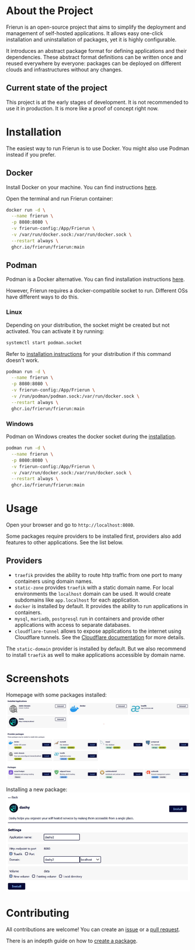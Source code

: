 ﻿# About the Project

Frierun is an open-source project that aims to simplify the deployment and management of self-hosted applications.
It allows easy one-click installation and uninstallation of packages, yet it is highly configurable.

It introduces an abstract package format for defining applications and their dependencies. 
These abstract format definitions can be written once and reused everywhere by everyone: 
packages can be deployed on different clouds and infrastructures without any changes.

## Current state of the project

This project is at the early stages of development. It is not recommended to use it in production. 
It is more like a proof of concept right now.

# Installation

The easiest way to run Frierun is to use Docker. You might also use Podman instead if you prefer.

## Docker

Install Docker on your machine. You can find instructions [here](https://docs.docker.com/get-docker/).

Open the terminal and run Frierun container:

```bash
docker run -d \
  --name frierun \
  -p 8080:8080 \
  -v frierun-config:/App/Frierun \
  -v /var/run/docker.sock:/var/run/docker.sock \
  --restart always \
  ghcr.io/frierun/frierun:main
```

## Podman

Podman is a Docker alternative. You can find installation instructions [here](https://podman.io/getting-started/installation).

However, Frierun requires a docker-compatible socket to run. Different OSs have different ways to do this.

### Linux

Depending on your distribution, the socket might be created but not activated. You can activate it by running:

```bash
systemctl start podman.socket
```

Refer to [installation instructions](https://github.com/containers/podman/blob/main/docs/tutorials/socket_activation.md) for your distribution if this command doesn't work.

```bash
podman run -d \
  --name frierun \
  -p 8080:8080 \
  -v frierun-config:/App/Frierun \
  -v /run/podman/podman.sock:/var/run/docker.sock \
  --restart always \
  ghcr.io/frierun/frierun:main
```

### Windows

Podman on Windows creates the docker socket during the [installation](https://github.com/containers/podman/blob/main/docs/tutorials/podman-for-windows.md). 

```bash
podman run -d \
  --name frierun \
  -p 8080:8080 \
  -v frierun-config:/App/Frierun \
  -v /var/run/docker.sock:/var/run/docker.sock \
  --restart always \
  ghcr.io/frierun/frierun:main
```

# Usage

Open your browser and go to `http://localhost:8080`.

Some packages require providers to be installed first, providers also add features to other applications. See the list below.

## Providers
- `traefik` provides the ability to route http traffic from one port to many containers using domain names.
- `static-zone` provides `traefik` with a static domain name. For local environments the `localhost` domain can be used.
  It would create subdomains like `app.localhost` for each application.
- `docker` is installed by default. It provides the ability to run applications in containers.
- `mysql`, `mariadb`, `postgresql` run in containers and provide other applications with access to separate databases.
- `cloudflare-tunnel` allows to expose applications to the internet using Cloudflare tunnels. See the [Cloudflare documentation](Docs/Cloudflare.md) for more details.
 
The `static-domain` provider is installed by default. But we also recommend to install `traefik` as well to make applications accessible by domain name.

# Screenshots

Homepage with some packages installed:
![Homepage](/Docs/Screenshot1.jpg?raw=true "Homepage")

Installing a new package:
![Install](/Docs/Screenshot2.jpg?raw=true "Install")

# Contributing

All contributions are welcome! You can create an [issue](https://github.com/frierun/frierun/issues) or a [pull request](https://github.com/frierun/frierun/pulls).

There is an indepth guide on how to [create a package](Docs/Package.md).